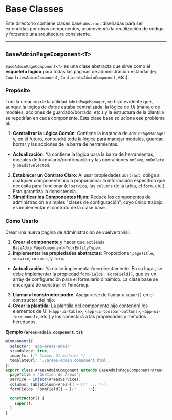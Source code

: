 <!-- File: d:\desarrollos\countries2\frontend\src\app\shared\base-classes\README.md | Last Modified: 2025-10-22 -->

# Base Classes

Este directorio contiene clases base `abstract` diseñadas para ser extendidas por otros componentes, promoviendo la reutilización de código y forzando una arquitectura consistente.

---

## `BaseAdminPageComponent<T>`

`BaseAdminPageComponent<T>` es una clase abstracta que sirve como el **esqueleto lógico** para todas las páginas de administración estándar (ej. `CountriesAdminComponent`, `ContinentsAdminComponent`, etc.).

### Propósito

Tras la creación de la utilidad `AdminPageManager`, se hizo evidente que, aunque la lógica de *datos* estaba centralizada, la lógica de *UI* (manejo de modales, acciones de guardado/borrado, etc.) y la estructura de la plantilla se repetirían en cada componente.
Esta clase base soluciona ese problema al:

1.  **Centralizar la Lógica Común**: Contiene la instancia de `AdminPageManager` y, en el futuro, contendrá toda la lógica para manejar modales, guardar, borrar y las acciones de la barra de herramientas.
   - **Actualización**: Ya contiene la lógica para la barra de herramientas, modales de formulario/confirmación y las operaciones `onSave`, `onDelete` y `onEditSelected`.
2.  **Establecer un Contrato Claro**: Al usar propiedades `abstract`, obliga a cualquier componente hijo a proporcionar la información específica que necesita para funcionar (el `service`, las `columns` de la tabla, el `form`, etc.). Esto garantiza la consistencia.
3.  **Simplificar los Componentes Hijos**: Reduce los componentes de administración a simples "clases de configuración", cuyo único trabajo es implementar el contrato de la clase base.

### Cómo Usarlo

Crear una nueva página de administración se vuelve trivial.

1.  **Crear el componente** y hacer que `extienda BaseAdminPageComponent<YourEntityType>`.
2.  **Implementar las propiedades abstractas**: Proporcionar `pageTitle`, `service`, `columns`, y `form`.
   - **Actualización**: Ya no se implementa `form` directamente. En su lugar, se debe implementar la propiedad `formFields: FormField[]`, que es un array de configuración para el formulario dinámico. La clase base se encargará de construir el `FormGroup`.
3.  **Llamar al constructor padre**: Asegurarse de llamar a `super()` en el constructor del hijo.
4.  **Crear la plantilla**: La plantilla del componente hijo contendrá los elementos de UI (`<app-ui-table>`, `<app-ui-toolbar-buttons>`, `<app-ui-form-modal>`, etc.) y los conectará a las propiedades y métodos heredados.

**Ejemplo (`areas-admin.component.ts`):**

```typescript
@Component({
  selector: 'app-areas-admin',
  standalone: true,
  imports: [/* Common UI modules */],
  templateUrl: './areas-admin.component.html',
})
export class AreasAdminComponent extends BaseAdminPageComponent<Area> {
  pageTitle = 'Gestión de Áreas';
  service = inject(AreasService);
  columns: TableColumn<Area>[] = [/* ... */];
  formFields: FormField[] = [/* ... */];

  constructor() {
    super();
  }
}
```